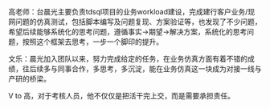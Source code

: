 

高老师：台晨光主要负责tdsql项目的业务workload建设，完成建行客户业务/现网问题的仿真测试，包括脚本编写及问题复现、方案验证等，也发现了不少问题，希望后续能够系统化的思考问题，遵循事实->期望->解决方案，系统化的思考问题，按照这个框架去思考，一步一个脚印的提升。



文乐：晨光加入团队以来，努力完成给定的任务，在业务仿真方面有着不错的成绩，往后续多与同事合作，多思考，多沉淀，能在业务仿真这一块成为对接一线与产研的桥梁。



V to 高，对于考核人员，他不仅仅是把活干完上交，而是需要承担责任。